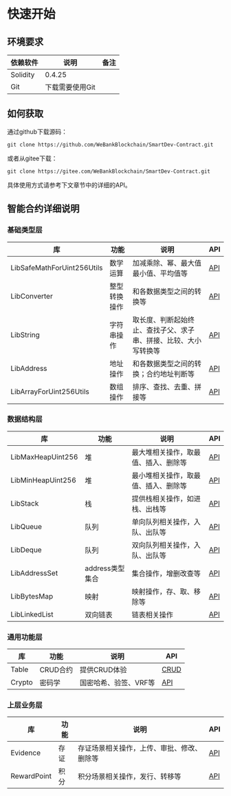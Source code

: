 # 快速开始

## 环境要求

| 依赖软件 | 说明 |备注|
| --- | --- | --- |
| Solidity | 0.4.25 | |
| Git | 下载需要使用Git | |


## 如何获取

通过github下载源码：

```
git clone https://github.com/WeBankBlockchain/SmartDev-Contract.git
```
或者从gitee下载：

```
git clone https://gitee.com/WeBankBlockchain/SmartDev-Contract.git
```

具体使用方式请参考下文章节中的详细的API。


## 智能合约详细说明

### 基础类型层

| 库 | 功能 | 说明 | API |
| --- | --- | --- | --- |
|LibSafeMathForUint256Utils|数学运算|加减乘除、幂、最大值最小值、平均值等| [API](./api/types/LibSafeMathForUint256Utils.html) |
|LibConverter|整型转换操作|和各数据类型之间的转换等| [API](./api/types/LibConverter.html)|
|LibString|字符串操作|取长度、判断起始终止、查找子父、求子串、拼接、比较、大小写转换等|[API](./api/types/LibString.html) |
|LibAddress|地址操作|和各数据类型之间的转换；合约地址判断等|[API](./api/types/LibAddress.html)|
|LibArrayForUint256Utils|数组操作|排序、查找、去重、拼接等|[API](./api/types/LibArrayForUint256Utils.html) |

### 数据结构层

| 库 | 功能 | 说明 | API |
| --- | --- | --- | --- |
|LibMaxHeapUint256|堆|最大堆相关操作，取最值、插入、删除等| [API](./api/data_structure/LibMaxHeapUint256.html)|
|LibMinHeapUint256|堆|最小堆相关操作，取最值、插入、删除等| [API](./api/data_structure/LibMinHeapUint256.html)|
|LibStack|栈|提供栈相关操作，如进栈、出栈等|[API](./api/data_structure/LibStack.html) |
|LibQueue|队列|单向队列相关操作，入队、出队等|[API](./api/data_structure/LibQueue.html)|
|LibDeque|队列|双向队列相关操作，入队、出队等|[API](./api/data_structure/LibDeque.html)|
|LibAddressSet|address类型集合|集合操作，增删改查等| [API](./api/data_structure/LibAddressSet.html)|
|LibBytesMap|映射|映射操作，存、取、移除等|[API](./api/data_structure/LibBytesMap.html)|
|LibLinkedList|双向链表|链表相关操作|[API](./api/data_structure/LibLinkedList.html)|

### 通用功能层

| 库 | 功能 | 说明 | API |
| --- | --- | --- | --- |
|Table|CRUD合约|提供CRUD体验| [CRUD](https://fisco-bcos-documentation.readthedocs.io/zh_CN/latest/docs/articles/3_features/33_storage/crud_guidance.html)|
|Crypto|密码学|国密哈希、验签、VRF等| [API](./api/default/Crypto.html)|

### 上层业务层

| 库 | 功能 | 说明 | API |
| --- | --- | --- | --- |
|Evidence|存证|存证场景相关操作，上传、审批、修改、删除等|[API](./api/business_template/Evidence.html)|
|RewardPoint|积分|积分场景相关操作，发行、转移等|[API](./api/business_template/RewardPoint.html)|



